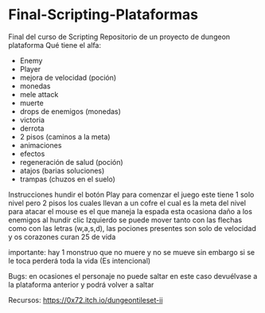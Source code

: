 # Final-Scripting-Plataformas
Final del curso de Scripting
Repositorio de un proyecto de dungeon plataforma
Qué tiene el alfa:
- Enemy
- Player
- mejora de velocidad (poción)
- monedas
- mele attack
- muerte
- drops de enemigos (monedas)
- victoria
- derrota
- 2 pisos (caminos a la meta)
- animaciones
- efectos 
- regeneración de salud (poción)
- atajos (barias soluciones)
- trampas (chuzos en el suelo)

Instrucciones
hundir el botón Play para comenzar el juego este tiene 1 solo nivel pero 2 pisos los cuales llevan a un cofre el cual es la meta del nivel para atacar el mouse es el que maneja la espada esta ocasiona daño a los enemigos al hundir clic Izquierdo se puede mover tanto con las flechas como con las letras (w,a,s,d), las pociones presentes son solo de velocidad y os corazones curan 25 de vida 

importante:
hay 1 monstruo que no muere y no se mueve sin embargo si se le toca perderá toda la vida (Es intencional)

Bugs:
en ocasiones el personaje no puede saltar en este caso devuélvase a la plataforma anterior y podrá volver a saltar


Recursos:
https://0x72.itch.io/dungeontileset-ii
